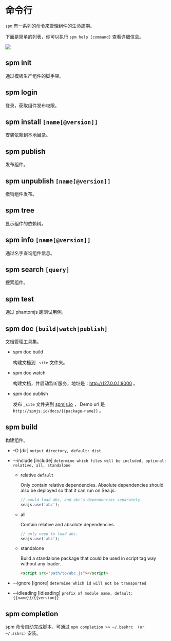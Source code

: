 
# 命令行

`spm` 有一系列的命令来管理组件的生命周期。

下面是简单的列表，你可以执行 `spm help [command]` 查看详细信息。

![](http://gtms01.alicdn.com/tps/i1/TB1x4aMGFXXXXXLXVXXM_30QpXX-830-704.png)

## spm init
通过模板生产组件的脚手架。

## spm login
登录，获取组件发布权限。

## spm install `[name[@version]]`
安装依赖到本地目录。

## spm publish
发布组件。

## spm unpublish `[name[@version]]`
撤销组件发布。

## spm tree
显示组件的依赖树。

## spm info `[name[@version]]`
通过名字查询组件信息。

## spm search `[query]`
搜索组件。

## spm test
通过 phantomjs 跑测试用例。

## spm doc `[build|watch|publish]`
文档管理工具集。

* spm doc build

  构建文档到 `_site` 文件夹。

* spm doc watch

  构建文档，并启动监听服务，地址是：http://127.0.0.1:8000 。

* spm doc publish

  发布 `_site` 文件夹到 [spmjs.io](http://spmjs.io/) ， Demo url 是 `http://spmjs.io/docs/{{package-name}}` 。

## spm build
构建组件。

* -O [dir] `output directory, default: dist`
* --include [include] `determine which files will be included, optional: relative, all, standalone`
  - relative `default`

    Only contain relative dependencies. Absolute dependencies should also be deployed so that it can run on Sea.js.
    ```js
    // would load abc, and abc's dependencies separately.
    seajs.use('abc');
    ```
  - all

    Contain relative and absolute dependencies.
    ```js
    // only need to load abc.
    seajs.use('abc');
    ```
  - standalone

    Build a standalone package that could be used in script tag way without any loader.
    ```html
    <script src="path/to/abc.js"></script>
    ```

* --ignore [ignore] `determine which id will not be transported`
* --idleading [idleading] `prefix of module name, default: {{name}}/{{version}}`

## spm completion
spm 命令自动完成脚本，可通过 `npm completion >> ~/.bashrc  (or ~/.zshrc)` 安装。

